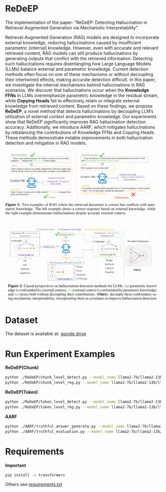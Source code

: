 # ReDeEP

The implementation of the paper: "ReDeEP: Detecting Hallucination in Retrieval-Augmented Generation via Mechanistic Interpretability"

Retrieval-Augmented Generation (RAG) models are designed to incorporate external knowledge, reducing hallucinations caused by insufficient parametric (internal) knowledge. However, even with accurate and relevant retrieved content, RAG models can still produce hallucinations by generating outputs that conflict with the retrieved information. Detecting such hallucinations requires disentangling how Large Language Models (LLMs) balance external and parametric knowledge. Current detection methods often focus on one of these mechanisms or without decoupling their intertwined effects, making accurate detection difficult. In this paper, we investigate the internal mechanisms behind hallucinations in RAG scenarios. We discover that hallucinations occur when the **Knowledge FFNs** in LLMs overemphasize parametric knowledge in the residual stream, while **Copying Heads** fail to effectively retain or integrate external knowledge from retrieved content. Based on these findings, we propose **ReDeEP**, a novel method that detects hallucinations by decoupling LLM’s utilization of external context and parametric knowledge. Our experiments show that ReDeEP significantly improves RAG hallucination detection accuracy. Additionally, we introduce AARF, which mitigates hallucinations by rebalancing the contributions of Knowledge FFNs and Copying Heads. These methods demonstrate notable improvements in both hallucination detection and mitigation in RAG models.


![RAG Hallucination Examples.](figs/intro.png "RAG Hallucination Examples.")

![Causal Analysis of Related Work.](figs/related_work.png "Causal Analysis of Related Work.")





# Dataset
The dataset is available at: [google drive](https://drive.google.com/file/d/1tXaMvZvGm-rVAnyX2s7Bzf0_2o8U_Dj_/view?usp=sharing)

# Run Experiment Examples

**ReDeEP(Chunk)**
```bash
python ./ReDeEP/chunk_level_detect.py --model_name llama2-7b/llama2-13b/llama3-8b --dataset ragtruth/dolly
python ./ReDeEP/chunk_level_reg.py --model_name llama2-7b/llama2-13b/llama3-8b --dataset ragtruth/dolly
```

**ReDeEP(Token)**
```bash
python ./ReDeEP/token_level_detect.py --model_name llama2-7b/llama2-13b/llama3-8b --dataset ragtruth/dolly
python ./ReDeEP/token_level_reg.py --model_name llama2-7b/llama2-13b/llama3-8b --dataset ragtruth/dolly
```

**AARF**
```bash
python ./AARF/truthful_answer_generate.py --model_name llama2-7b/llama2-13b/llama3-8b --AARF (baseline without AARF)
python ./AARF/truthful_evaluation.py --model_name llama2-7b/llama2-13b/llama3-8b
```

# Requirements

**Important**
```bash
pip install -e transformers 
```

Others see [requirements.txt](requirements.txt)



